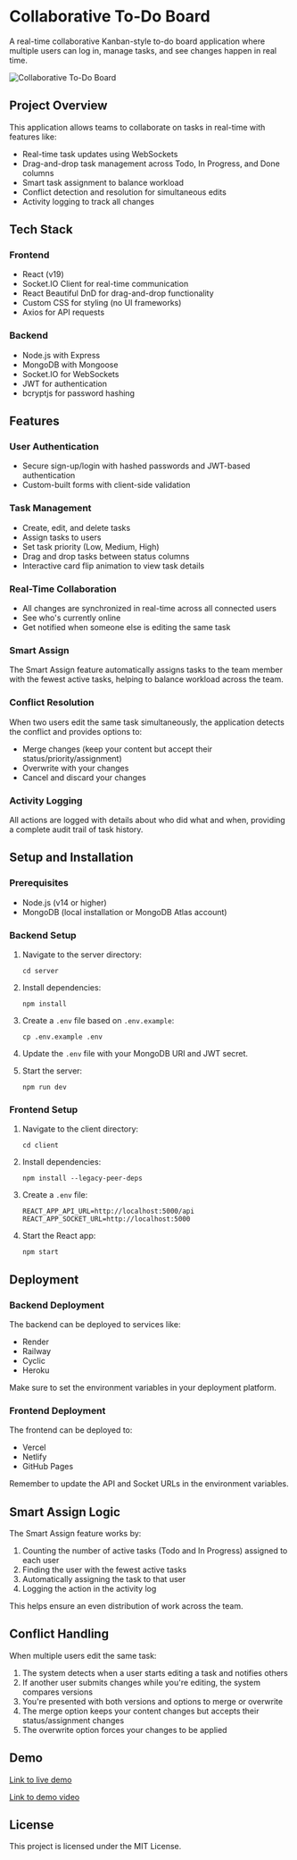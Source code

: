 # Collaborative To-Do Board

A real-time collaborative Kanban-style to-do board application where multiple users can log in, manage tasks, and see changes happen in real time.

![Collaborative To-Do Board](https://i.imgur.com/placeholder.png)

## Project Overview

This application allows teams to collaborate on tasks in real-time with features like:

- Real-time task updates using WebSockets
- Drag-and-drop task management across Todo, In Progress, and Done columns
- Smart task assignment to balance workload
- Conflict detection and resolution for simultaneous edits
- Activity logging to track all changes

## Tech Stack

### Frontend
- React (v19)
- Socket.IO Client for real-time communication
- React Beautiful DnD for drag-and-drop functionality
- Custom CSS for styling (no UI frameworks)
- Axios for API requests

### Backend
- Node.js with Express
- MongoDB with Mongoose
- Socket.IO for WebSockets
- JWT for authentication
- bcryptjs for password hashing

## Features

### User Authentication
- Secure sign-up/login with hashed passwords and JWT-based authentication
- Custom-built forms with client-side validation

### Task Management
- Create, edit, and delete tasks
- Assign tasks to users
- Set task priority (Low, Medium, High)
- Drag and drop tasks between status columns
- Interactive card flip animation to view task details

### Real-Time Collaboration
- All changes are synchronized in real-time across all connected users
- See who's currently online
- Get notified when someone else is editing the same task

### Smart Assign
The Smart Assign feature automatically assigns tasks to the team member with the fewest active tasks, helping to balance workload across the team.

### Conflict Resolution
When two users edit the same task simultaneously, the application detects the conflict and provides options to:
- Merge changes (keep your content but accept their status/priority/assignment)
- Overwrite with your changes
- Cancel and discard your changes

### Activity Logging
All actions are logged with details about who did what and when, providing a complete audit trail of task history.

## Setup and Installation

### Prerequisites
- Node.js (v14 or higher)
- MongoDB (local installation or MongoDB Atlas account)

### Backend Setup
1. Navigate to the server directory:
   ```
   cd server
   ```

2. Install dependencies:
   ```
   npm install
   ```

3. Create a `.env` file based on `.env.example`:
   ```
   cp .env.example .env
   ```

4. Update the `.env` file with your MongoDB URI and JWT secret.

5. Start the server:
   ```
   npm run dev
   ```

### Frontend Setup
1. Navigate to the client directory:
   ```
   cd client
   ```

2. Install dependencies:
   ```
   npm install --legacy-peer-deps
   ```

3. Create a `.env` file:
   ```
   REACT_APP_API_URL=http://localhost:5000/api
   REACT_APP_SOCKET_URL=http://localhost:5000
   ```

4. Start the React app:
   ```
   npm start
   ```

## Deployment

### Backend Deployment
The backend can be deployed to services like:
- Render
- Railway
- Cyclic
- Heroku

Make sure to set the environment variables in your deployment platform.

### Frontend Deployment
The frontend can be deployed to:
- Vercel
- Netlify
- GitHub Pages

Remember to update the API and Socket URLs in the environment variables.

## Smart Assign Logic

The Smart Assign feature works by:
1. Counting the number of active tasks (Todo and In Progress) assigned to each user
2. Finding the user with the fewest active tasks
3. Automatically assigning the task to that user
4. Logging the action in the activity log

This helps ensure an even distribution of work across the team.

## Conflict Handling

When multiple users edit the same task:
1. The system detects when a user starts editing a task and notifies others
2. If another user submits changes while you're editing, the system compares versions
3. You're presented with both versions and options to merge or overwrite
4. The merge option keeps your content changes but accepts their status/assignment changes
5. The overwrite option forces your changes to be applied

## Demo

[Link to live demo](https://your-deployed-app-url.com)

[Link to demo video](https://your-video-url.com)

## License

This project is licensed under the MIT License.